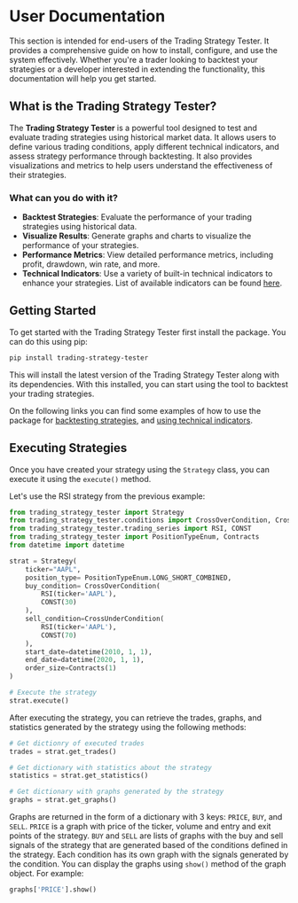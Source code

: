 # User Documentation

This section is intended for end-users of the Trading Strategy Tester. It provides a comprehensive guide on how to install, configure, and use the system effectively. Whether you're a trader looking to backtest your strategies or a developer interested in extending the functionality, this documentation will help you get started.

## What is the Trading Strategy Tester?

The **Trading Strategy Tester** is a powerful tool designed to test and evaluate trading strategies using historical market data. It allows users to define various trading conditions, apply different technical indicators, and assess strategy performance through backtesting. It also provides visualizations and metrics to help users understand the effectiveness of their strategies.

### What can you do with it?

- **Backtest Strategies**: Evaluate the performance of your trading strategies using historical data.
- **Visualize Results**: Generate graphs and charts to visualize the performance of your strategies.
- **Performance Metrics**: View detailed performance metrics, including profit, drawdown, win rate, and more.
- **Technical Indicators**: Use a variety of built-in technical indicators to enhance your strategies. List of available indicators can be found [here](../dev/modules/indicators.md).

## Getting Started

To get started with the Trading Strategy Tester first install the package. You can do this using pip:

```bash
pip install trading-strategy-tester
```

This will install the latest version of the Trading Strategy Tester along with its dependencies. With this installed, you can start using the tool to backtest your trading strategies.

On the following links you can find some examples of how to use the package for [backtesting strategies](examples/strategy_examples.md), and [using technical indicators](examples/indicator_examples.md).

## Executing Strategies

Once you have created your strategy using the `Strategy` class, you can execute it using the `execute()` method.

Let's use the RSI strategy from the previous example:

```python
from trading_strategy_tester import Strategy
from trading_strategy_tester.conditions import CrossOverCondition, CrossUnderCondition
from trading_strategy_tester.trading_series import RSI, CONST
from trading_strategy_tester import PositionTypeEnum, Contracts
from datetime import datetime

strat = Strategy(
    ticker="AAPL",
    position_type= PositionTypeEnum.LONG_SHORT_COMBINED,
    buy_condition= CrossOverCondition(
        RSI(ticker='AAPL'),
        CONST(30)
    ),
    sell_condition=CrossUnderCondition(
        RSI(ticker='AAPL'),
        CONST(70)
    ),
    start_date=datetime(2010, 1, 1),
    end_date=datetime(2020, 1, 1),
    order_size=Contracts(1)
)

# Execute the strategy
strat.execute()
```

After executing the strategy, you can retrieve the trades, graphs, and statistics generated by the strategy using the following methods:

```python
# Get dictionry of executed trades
trades = strat.get_trades()

# Get dictionary with statistics about the strategy
statistics = strat.get_statistics()

# Get dictionary with graphs generated by the strategy
graphs = strat.get_graphs()
```

Graphs are returned in the form of a dictionary with 3 keys: `PRICE`, `BUY`, and `SELL`. `PRICE` is a graph with price of the ticker, volume and entry and exit points of the strategy. `BUY` and `SELL` are lists of graphs with the buy and sell signals of the strategy that are generated based of the conditions defined in the strategy. Each condition has its own graph with the signals generated by the condition. You can display the graphs using `show()` method of the graph object. For example:

```python
graphs['PRICE'].show()
```
